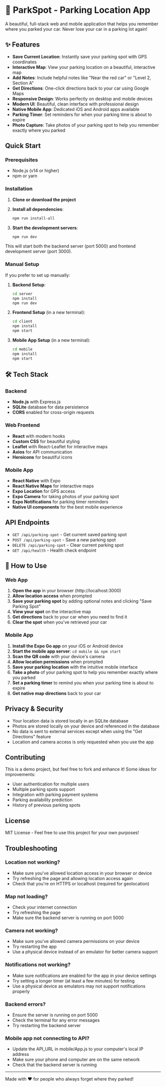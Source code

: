 # 🚗 ParkSpot - Parking Location App

A beautiful, full-stack web and mobile application that helps you remember where you parked your car. Never lose your car in a parking lot again!

## ✨ Features

- **Save Current Location**: Instantly save your parking spot with GPS coordinates
- **Interactive Map**: View your parking location on a beautiful, interactive map
- **Add Notes**: Include helpful notes like "Near the red car" or "Level 2, Section A"
- **Get Directions**: One-click directions back to your car using Google Maps
- **Responsive Design**: Works perfectly on desktop and mobile devices
- **Modern UI**: Beautiful, clean interface with professional design
- **Native Mobile App**: Dedicated iOS and Android apps available
- **Parking Timer**: Set reminders for when your parking time is about to expire
- **Photo Capture**: Take photos of your parking spot to help you remember exactly where you parked

## Quick Start

### Prerequisites

- Node.js (v14 or higher)
- npm or yarn

### Installation

1. **Clone or download the project**
2. **Install all dependencies**:
   ```bash
   npm run install-all
   ```

3. **Start the development servers**:
   ```bash
   npm run dev
   ```

This will start both the backend server (port 5000) and frontend development server (port 3000).

### Manual Setup

If you prefer to set up manually:

1. **Backend Setup**:
   ```bash
   cd server
   npm install
   npm run dev
   ```

2. **Frontend Setup** (in a new terminal):
   ```bash
   cd client
   npm install
   npm start
   ```

3. **Mobile App Setup** (in a new terminal):
   ```bash
   cd mobile
   npm install
   npm start
   ```

## 🛠️ Tech Stack

### Backend
- **Node.js** with Express.js
- **SQLite** database for data persistence
- **CORS** enabled for cross-origin requests

### Web Frontend
- **React** with modern hooks
- **Custom CSS** for beautiful styling
- **Leaflet** with React-Leaflet for interactive maps
- **Axios** for API communication
- **Heroicons** for beautiful icons

### Mobile App
- **React Native** with Expo
- **React Native Maps** for interactive maps
- **Expo Location** for GPS access
- **Expo Camera** for taking photos of your parking spot
- **Expo Notifications** for parking timer reminders
- **Native UI components** for the best mobile experience

## API Endpoints

- `GET /api/parking-spot` - Get current saved parking spot
- `POST /api/parking-spot` - Save a new parking spot
- `DELETE /api/parking-spot` - Clear current parking spot
- `GET /api/health` - Health check endpoint

## 📱 How to Use

### Web App
1. **Open the app** in your browser (http://localhost:3000)
2. **Allow location access** when prompted
3. **Save your parking spot** by adding optional notes and clicking "Save Parking Spot"
4. **View your spot** on the interactive map
5. **Get directions** back to your car when you need to find it
6. **Clear the spot** when you've retrieved your car

### Mobile App
1. **Install the Expo Go app** on your iOS or Android device
2. **Start the mobile app server**: `cd mobile && npm start`
3. **Scan the QR code** with your device's camera
4. **Allow location permissions** when prompted
5. **Save your parking location** with the intuitive mobile interface
6. **Take a photo** of your parking spot to help you remember exactly where you parked
7. **Set a parking timer** to remind you when your parking time is about to expire
8. **Get native map directions** back to your car

## Privacy & Security

- Your location data is stored locally in an SQLite database
- Photos are stored locally on your device and referenced in the database
- No data is sent to external services except when using the "Get Directions" feature
- Location and camera access is only requested when you use the app

## Contributing

This is a demo project, but feel free to fork and enhance it! Some ideas for improvements:

- User authentication for multiple users
- Multiple parking spots support
- Integration with parking payment systems
- Parking availability prediction
- History of previous parking spots

## License

MIT License - Feel free to use this project for your own purposes!

## Troubleshooting

### Location not working?
- Make sure you've allowed location access in your browser or device
- Try refreshing the page and allowing location access again
- Check that you're on HTTPS or localhost (required for geolocation)

### Map not loading?
- Check your internet connection
- Try refreshing the page
- Make sure the backend server is running on port 5000

### Camera not working?
- Make sure you've allowed camera permissions on your device
- Try restarting the app
- Use a physical device instead of an emulator for better camera support

### Notifications not working?
- Make sure notifications are enabled for the app in your device settings
- Try setting a longer timer (at least a few minutes) for testing
- Use a physical device as emulators may not support notifications properly

### Backend errors?
- Ensure the server is running on port 5000
- Check the terminal for any error messages
- Try restarting the backend server

### Mobile app not connecting to API?
- Update the API_URL in mobile/App.js to your computer's local IP address
- Make sure your phone and computer are on the same network
- Check that the backend server is running

---

Made with ❤️ for people who always forget where they parked! 
